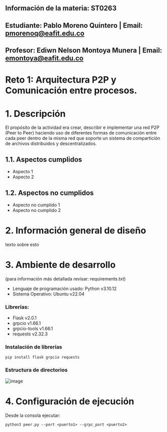 ## Información de la materia: ST0263
## Estudiante: Pablo Moreno Quintero | Email: pmorenoq@eafit.edu.co
## Profesor: Ediwn Nelson Montoya Munera | Email: emontoya@eafit.edu.co
# Reto 1: Arquitectura P2P y Comunicación entre procesos.
# 1. Descripción
El propósito de la actividad era crear, describir e implementar una red P2P (Peer to Peer) haciendo uso de diferentes formas de comunicación entre cada peer dentro de la misma red que soporte un sistema de compartición de archivos distribuidos y descentralizados.
## 1.1. Aspectos cumplidos 
+ Aspecto 1
+ Aspecto 2
## 1.2. Aspectos no cumplidos
+ Aspecto no cumplido 1
+ Aspecto no cumplido 2

# 2. Información general de diseño
texto sobre esto

# 3. Ambiente de desarrollo
(para información más detallada revisar: requirements.txt)
+ Lenguaje de programación usado: Python v3.10.12
+ Sistema Operativo: Ubuntu v22.04
### Librerías:
+ Flask v2.0.1
+ grpcio v1.66.1
+ grpcio-tools v1.66.1
+ requests v2.32.3
### Instalación de librerías
```
pip install flask grpcio requests
```
### Estructura de directorios
![image](https://github.com/user-attachments/assets/fdddb6b7-bb3f-4633-b3d6-4d19ee1a4192)

# 4. Configuración de ejecución
Desde la consola ejecutar:
```
python3 peer.py --port <puerto1> --grpc_port <puerto2>
```
